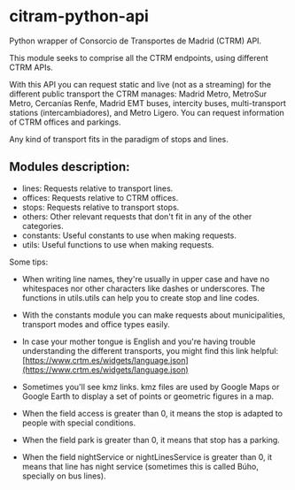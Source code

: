 # citram-python-api
Python wrapper of Consorcio de Transportes de Madrid (CTRM) API.

This module seeks to comprise all the CTRM endpoints, using different CTRM APIs.

With this API you can request static and live (not as a streaming) for the different public transport the CTRM manages:
Madrid Metro, MetroSur Metro, Cercanías Renfe, Madrid EMT buses, intercity buses, multi-transport stations (intercambiadores),
and Metro Ligero. You can request information of CTRM offices and parkings.

Any kind of transport fits in the paradigm of stops and lines.

## Modules description:
- lines: Requests relative to transport lines.
- offices: Requests relative to CTRM offices.
- stops: Requests relative to transport stops.
- others: Other relevant requests that don't fit in any of the other categories.
- constants: Useful constants to use when making requests.
- utils: Useful functions to use when making requests.

Some tips:

- When writing line names, they're usually in upper case and have no whitespaces nor other characters like dashes or
underscores. The functions in utils.utils can help you to create stop and line codes. 

- With the constants module you can make requests about municipalities, transport modes and office types easily.

- In case your mother tongue is English and you're having trouble understanding the different transports, 
you might find this link helpful: [https://www.crtm.es/widgets/language.json](https://www.crtm.es/widgets/language.json)

- Sometimes you'll see kmz links. kmz files are used by Google Maps or Google Earth to display a set of points
or geometric figures in a map. 

- When the field access is greater than 0, it means the stop is adapted to people with special conditions.

- When the field park is greater than 0, it means that stop has a parking.

- When the field nightService or nightLinesService is greater than 0, it means that line has night service (sometimes
this is called Búho, specially on bus lines).

